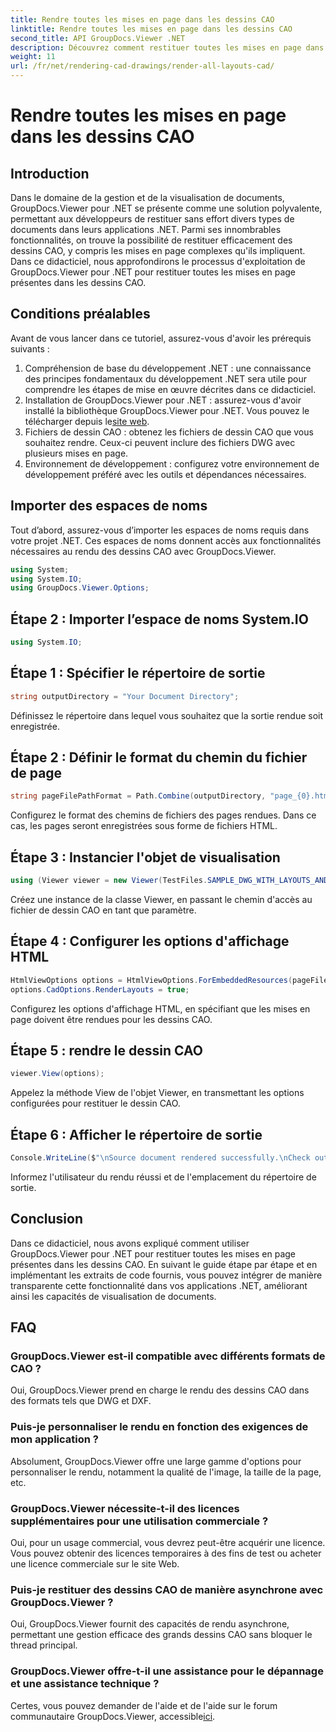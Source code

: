 ```yaml
---
title: Rendre toutes les mises en page dans les dessins CAO
linktitle: Rendre toutes les mises en page dans les dessins CAO
second_title: API GroupDocs.Viewer .NET
description: Découvrez comment restituer toutes les mises en page dans des dessins CAO à l'aide de GroupDocs.Viewer pour .NET. Suivez notre tutoriel complet pour une intégration transparente.
weight: 11
url: /fr/net/rendering-cad-drawings/render-all-layouts-cad/
---
```


# Rendre toutes les mises en page dans les dessins CAO

## Introduction
Dans le domaine de la gestion et de la visualisation de documents, GroupDocs.Viewer pour .NET se présente comme une solution polyvalente, permettant aux développeurs de restituer sans effort divers types de documents dans leurs applications .NET. Parmi ses innombrables fonctionnalités, on trouve la possibilité de restituer efficacement des dessins CAO, y compris les mises en page complexes qu'ils impliquent. Dans ce didacticiel, nous approfondirons le processus d'exploitation de GroupDocs.Viewer pour .NET pour restituer toutes les mises en page présentes dans les dessins CAO. 
## Conditions préalables
Avant de vous lancer dans ce tutoriel, assurez-vous d'avoir les prérequis suivants :
1. Compréhension de base du développement .NET : une connaissance des principes fondamentaux du développement .NET sera utile pour comprendre les étapes de mise en œuvre décrites dans ce didacticiel.
2.  Installation de GroupDocs.Viewer pour .NET : assurez-vous d'avoir installé la bibliothèque GroupDocs.Viewer pour .NET. Vous pouvez le télécharger depuis le[site web](https://releases.groupdocs.com/viewer/net/).
3. Fichiers de dessin CAO : obtenez les fichiers de dessin CAO que vous souhaitez rendre. Ceux-ci peuvent inclure des fichiers DWG avec plusieurs mises en page.
4. Environnement de développement : configurez votre environnement de développement préféré avec les outils et dépendances nécessaires.

## Importer des espaces de noms
Tout d’abord, assurez-vous d’importer les espaces de noms requis dans votre projet .NET. Ces espaces de noms donnent accès aux fonctionnalités nécessaires au rendu des dessins CAO avec GroupDocs.Viewer.

```csharp
using System;
using System.IO;
using GroupDocs.Viewer.Options;
```
## Étape 2 : Importer l’espace de noms System.IO
```csharp
using System.IO;
```
## Étape 1 : Spécifier le répertoire de sortie
```csharp
string outputDirectory = "Your Document Directory";
```
Définissez le répertoire dans lequel vous souhaitez que la sortie rendue soit enregistrée.
## Étape 2 : Définir le format du chemin du fichier de page
```csharp
string pageFilePathFormat = Path.Combine(outputDirectory, "page_{0}.html");
```
Configurez le format des chemins de fichiers des pages rendues. Dans ce cas, les pages seront enregistrées sous forme de fichiers HTML.
## Étape 3 : Instancier l'objet de visualisation
```csharp
using (Viewer viewer = new Viewer(TestFiles.SAMPLE_DWG_WITH_LAYOUTS_AND_LAYERS))
```
Créez une instance de la classe Viewer, en passant le chemin d'accès au fichier de dessin CAO en tant que paramètre.
## Étape 4 : Configurer les options d'affichage HTML
```csharp
HtmlViewOptions options = HtmlViewOptions.ForEmbeddedResources(pageFilePathFormat);
options.CadOptions.RenderLayouts = true;
```
Configurez les options d'affichage HTML, en spécifiant que les mises en page doivent être rendues pour les dessins CAO.
## Étape 5 : rendre le dessin CAO
```csharp
viewer.View(options);
```
Appelez la méthode View de l'objet Viewer, en transmettant les options configurées pour restituer le dessin CAO.
## Étape 6 : Afficher le répertoire de sortie
```csharp
Console.WriteLine($"\nSource document rendered successfully.\nCheck output in {outputDirectory}.");
```
Informez l'utilisateur du rendu réussi et de l'emplacement du répertoire de sortie.

## Conclusion
Dans ce didacticiel, nous avons expliqué comment utiliser GroupDocs.Viewer pour .NET pour restituer toutes les mises en page présentes dans les dessins CAO. En suivant le guide étape par étape et en implémentant les extraits de code fournis, vous pouvez intégrer de manière transparente cette fonctionnalité dans vos applications .NET, améliorant ainsi les capacités de visualisation de documents.
## FAQ
### GroupDocs.Viewer est-il compatible avec différents formats de CAO ?
Oui, GroupDocs.Viewer prend en charge le rendu des dessins CAO dans des formats tels que DWG et DXF.
### Puis-je personnaliser le rendu en fonction des exigences de mon application ?
Absolument, GroupDocs.Viewer offre une large gamme d'options pour personnaliser le rendu, notamment la qualité de l'image, la taille de la page, etc.
### GroupDocs.Viewer nécessite-t-il des licences supplémentaires pour une utilisation commerciale ?
Oui, pour un usage commercial, vous devrez peut-être acquérir une licence. Vous pouvez obtenir des licences temporaires à des fins de test ou acheter une licence commerciale sur le site Web.
### Puis-je restituer des dessins CAO de manière asynchrone avec GroupDocs.Viewer ?
Oui, GroupDocs.Viewer fournit des capacités de rendu asynchrone, permettant une gestion efficace des grands dessins CAO sans bloquer le thread principal.
### GroupDocs.Viewer offre-t-il une assistance pour le dépannage et une assistance technique ?
 Certes, vous pouvez demander de l'aide et de l'aide sur le forum communautaire GroupDocs.Viewer, accessible[ici](https://forum.groupdocs.com/c/viewer/9).